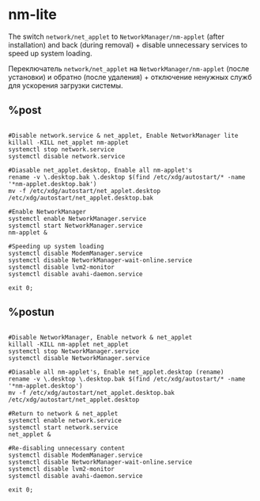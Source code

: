 # nm-lite
The switch `network/net_applet` to `NetworkManager/nm-applet` (after installation) and back (during removal) + disable unnecessary services to speed up system loading.

Переключатель `network/net_applet` на `NetworkManager/nm-applet` (после установки) и обратно (после удаления) + отключение ненужных служб для ускорения загрузки системы.

%post
--
```#!/bin/bash

#Disable network.service & net_applet, Enable NetworkManager lite
killall -KILL net_applet nm-applet
systemctl stop network.service
systemctl disable network.service

#Diasable net_applet.desktop, Enable all nm-applet's
rename -v \.desktop.bak \.desktop $(find /etc/xdg/autostart/* -name '*nm-applet.desktop.bak')
mv -f /etc/xdg/autostart/net_applet.desktop /etc/xdg/autostart/net_applet.desktop.bak

#Enable NetworkManager
systemctl enable NetworkManager.service
systemctl start NetworkManager.service
nm-applet &

#Speeding up system loading
systemctl disable ModemManager.service
systemctl disable NetworkManager-wait-online.service
systemctl disable lvm2-monitor
systemctl disable avahi-daemon.service

exit 0;
```

%postun
--
```#!/bin/bash

#Disable NetworkManager, Enable network & net_applet
killall -KILL nm-applet net_applet
systemctl stop NetworkManager.service
systemctl disable NetworkManager.service

#Diasable all nm-applet's, Enable net_applet.desktop (rename)
rename -v \.desktop \.desktop.bak $(find /etc/xdg/autostart/* -name '*nm-applet.desktop')
mv -f /etc/xdg/autostart/net_applet.desktop.bak /etc/xdg/autostart/net_applet.desktop

#Return to network & net_applet
systemctl enable network.service
systemctl start network.service
net_applet &

#Re-disabling unnecessary content
systemctl disable ModemManager.service
systemctl disable NetworkManager-wait-online.service
systemctl disable lvm2-monitor
systemctl disable avahi-daemon.service

exit 0;
```
